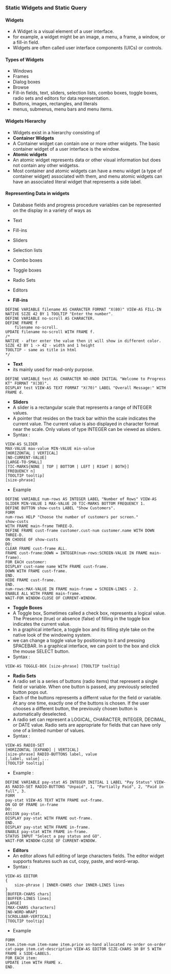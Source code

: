 ### Static Widgets and Static Query
#### Widgets 
- A Widget is a visual element of a user interface.
- for example, a widget might be an image, a menu, a frame, a window, or a fill-in field.
- Widgets are often called user interface components (UICs) or controls.

#### Types of Widgets 
- Windows
- Frames
- Dialog boxes
- Browse
- Fill-in fields, text, sliders, selection lists, combo boxes, toggle boxes, radio sets and editors for data representation.
- Buttons, images, rectangles, and literals
- menus, submenus, menu bars and menu items.

#### Widgets Hierarchy
- Widgets exist in a hierarchy consisting of 
- **Container Widgets**
- A Container widget can contain one or more other widgets. The basic container widget of a user interface is the window.
- **Atomic widgets**
- An atomic widget represents data or other visual information but does not contain any other widgetss.
- Most container and atomic widgets can have a menu widget (a type of container widget) associated with them, and menu atomic widgets can have an associated literal widget that represents a side label.

#### Representing Data in widgets
- Database fields and progress procedure variables can be represented on the display in a variety of ways as 
- Text
- Fill-ins
- Sliders
- Selection lists
- Combo boxes
- Toggle boxes
- Radio Sets
- Editors

- **Fill-ins**
```
DEFINE VARIABLE filename AS CHARACTER FORMAT "X(80)" VIEW-AS FILL-IN NATIVE SIZE 42 BY 1 TOOLTIP "Enter the number".
DEFINE VARIABLE no-scroll AS CHARACTER.
DEFINE FRAME f
    filename no-scroll.
UPDATE filename no-scroll WITH FRAME f.
/*
NATIVE - after enter the value then it will show in different color.
SIZE 42 BY 1 -> 42 - width and 1 height
TOOLTIP - same as title in html
*/
```
- **Text** 
- its mainly used for read-only purpose.
```
DEFINE VARIABLE test AS CHARACTER NO-UNDO INITIAL "Welcome to Progress KT" FORMAT "X(30)".
DISPLAY test VIEW-AS TEXT FORMAT "X(70)" LABEL "Overall Message:" WITH FRAME d.
```
- **Sliders**
- A slider is a rectangular scale that represents a range of INTEGER values.
- A pointer that resides on the track bar within the scale indicates the current value. The current value is also displayed in character format near the scale. Only values of type INTEGER can be viewed as sliders.
- Syntax :
```
VIEW-AS SLIDER
MAX-VALUE max-value MIN-VALUE min-value
[HORIZONTAL | VERTICAL]
[NO-CURRENT-VALUE]
[LARGE-TO-SMALL]
[TIC-MARKS{NONE | TOP | BOTTOM | LEFT | RIGHT | BOTH}]
[FREQUENCY n]
[TOOLTIP tooltip]
[size-phrase]
```
- Example
```
DEFINE VARIABLE num-rows AS INTEGER LABEL "Number of Rows" VIEW-AS SLIDER MIN-VALUE 1 MAX-VALUE 20 TIC-MARKS BOTTOM FREQUENCY 1.
DEFINE BUTTON show-custs LABEL "Show Customers".
FORM
num-rows HELP "Choose the number of customers per screen."
show-custs
WITH FRAME main-frame THREE-D.
DEFINE FRAME cust-frame customer.cust-num customer.name WITH DOWN THREE-D.
ON CHOOSE OF show-custs
DO:
CLEAR FRAME cust-frame ALL.
FRAME cust-frame:DOWN = INTEGER(num-rows:SCREEN-VALUE IN FRAME main-frame).
FOR EACH customer:
DISPLAY cust-name name WITH FRAME cust-frame.
DOWN WITH FRAME cust-frame.
END.
HIDE FRAME cust-frame.
END.
num-rows:MAX-VALUE IN FRAME main-frame = SCREEN-LINES - 2.
ENABLE ALL WITH FRAME main-frame.
WAIT-FOR WINDOW-CLOSE OF CURRENT-WINDOW.
```
- **Toggle Boxes**
- A Toggle box, Sometimes called a check box, represents a logical value. The Presence (true) or absence (false) of filling in the toggle box indicates the current value.
- In a graphical interface, a toggle box and its filling style take on the native look of the windowing system.
- we can change a toggle value by positioning to it and pressing SPACEBAR. In a graphical interface, we can point to the box and click the mouse SELECT button.
- Syntax :
```
VIEW-AS TOGGLE-BOX [size-phrase] [TOOLTIP tooltip]
```

- **Radio Sets**
- A radio set is a series of buttons (radio items) that represent a single field or variable. When one button is passed, any previously selected button pops out.
- Each of the buttons represents a differnt value for the field or variable. At any one time, exactly one of the buttons is chosen. If the user chooses a different button, the previously chosen button is automatically deselected.
- A radio set can represent a LOGICAL, CHARACTER, INTEGER, DECIMAL, or DATE value. Radio sets are appropriate for fields that can have only one of a limited number of values.
- Syntax :
```
VIEW-AS RADIO-SET
[HORIZONTAL [EXPAND] | VERTICAL]
[size-phrase] RADIO-BUTTONS label, value
[,label, value] ...
[TOOLTIP tooltip]
```
- Example : 
```
DEFINE VARIABLE pay-stat AS INTEGER INITIAL 1 LABEL "Pay Status" VIEW-AS RADIO-SET RADIO-BUTTONS "Unpaid", 1, "Partially Paid", 2, "Paid in full", 3.
FORM
pay-stat VIEW-AS TEXT WITH FRAME out-frame.
ON GO OF FRAME in-frame
DO:
ASSIGN pay-stat.
DISPLAY pay-stat WITH FRAME out-frame.
END.
DISPLAY pay-stat WITH FRAME in-frame.
ENABLE pay-stat WITH FRAME in-frame.
STATUS INPUT "Select a pay status and GO".
WAIT-FOR WINDOW-CLOSE OF CURRENT-WINDOW.
```

- **Editors**
- An editor allows full editing of large characters fields. The editor widget supports features such as cut, copy, paste, and word-wrap.
- Syntax :
```
VIEW-AS EDITOR
{
    size-phrase | INNER-CHARS char INNER-LINES lines
}
[BUFFER-CHARS chars]
[BUFFER-LINES lines]
[LARGE]
[MAX-CHARS characters]
[NO-WORD-WRAP]
[SCROLLBAR-VERTICAL]
[TOOLTIP tooltip]
```
- Example 
```
FORM
item.item-num item-name item.price on-hand allocated re-order on-order cat-page item.cat-description VIEW-AS EDITOR SIZE-CHARS 30 BY 5 WITH FRAME x SIDE-LABELS.
FOR EACH item:
UPDATE item WITH FRAME x.
END.
```
